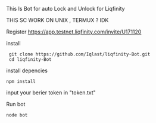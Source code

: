 This Is Bot for auto Lock and Unlock for Liqfinity

THIS SC WORK ON UNIX , TERMUX ? IDK

Register  https://app.testnet.liqfinity.com/invite/U171120

install 

     git clone https://github.com/Iqlast/liqfinity-Bot.git
     cd liqfinity-Bot

install depencies

    npm install

input your berier token in "token.txt"

Run bot

    node bot 



